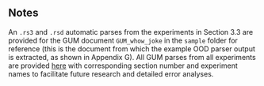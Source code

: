 ## Notes

An `.rs3` and `.rsd` automatic parses from the experiments in Section 3.3 are provided for the GUM document `GUM_whow_joke` in the `sample` folder for reference (this is the document from which the example OOD parser output is extracted, as shown in Appendix G). All GUM parses from all experiments are provided [here](https://drive.google.com/drive/folders/1Wi9RZOoIaXF4If6sNfWS40fN_xO1y1_B?usp=share_link) with corresponding section number and experiment names to facilitate future research and detailed error analyses.  
